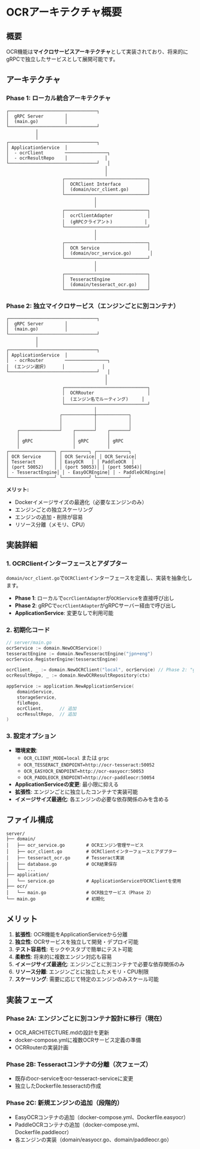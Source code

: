 # OCRアーキテクチャ概要

## 概要

OCR機能は**マイクロサービスアーキテクチャ**として実装されており、将来的にgRPCで独立したサービスとして展開可能です。

## アーキテクチャ

### Phase 1: ローカル統合アーキテクチャ

```
┌─────────────────────────────────┐
│  gRPC Server        │
│  (main.go)          │
└─────────────────────────────────┘
           │
           │
┌─────────────────────────────────┐
│ ApplicationService  │
│  - ocrClient        ────────────────┐
│  - ocrResultRepo    │              │
└─────────────────────────────────┘   │
                                     │
                                     │
                     ┌───────────────────────────────┐
                     │  OCRClient Interface          │
                     │  (domain/ocr_client.go)       │
                     └───────────────────────────────┘
                                 │
                                 │
                     ┌───────────────────────────────┐
                     │  ocrClientAdapter             │
                     │  (gRPCクライアント)            │
                     └───────────────────────────────┘
                                 │
                                 │
                     ┌───────────────────────────────┐
                     │  OCR Service                  │
                     │  (domain/ocr_service.go)       │
                     └───────────────────────────────┘
                                 │
                                 │
                     ┌───────────────────────────────┐
                     │  TesseractEngine              │
                     │  (domain/tesseract_ocr.go)    │
                     └───────────────────────────────┘
```

### Phase 2: 独立マイクロサービス（エンジンごとに別コンテナ）

```
┌─────────────────────────────────┐
│  gRPC Server        │
│  (main.go)          │
└─────────────────────────────────┘
           │
           │
┌─────────────────────────────────┐
│ ApplicationService  │
│  - ocrRouter        ────────────────┐
│  (エンジン選択)      │              │
└─────────────────────────────────┘   │
                                     │
                                     │
                     ┌───────────────────────────────┐
                     │  OCRRouter                    │
                     │  (エンジン名でルーティング)     │
                     └───────────────────────────────┘
                                 │
                    ┌────────────┼────────────┐
                    │            │            │
                    │            │            │
    ┌───────────────┘    ┌───────┘    ┌───────┘
    │                    │            │
    │ gRPC               │ gRPC       │ gRPC
    │                    │            │
┌─────────────────┐ ┌──────────┐ ┌────────────┐
│ OCR Service     │ │ OCR Service│ │ OCR Service│
│ Tesseract       │ │ EasyOCR   │ │ PaddleOCR  │
│ (port 50052)    │ │ (port 50053)│ │ (port 50054)│
│ - TesseractEngine│ │ - EasyOCREngine│ │ - PaddleOCREngine│
└─────────────────┘ └──────────┘ └────────────┘
```

**メリット:**
- Dockerイメージサイズの最適化（必要なエンジンのみ）
- エンジンごとの独立スケーリング
- エンジンの追加・削除が容易
- リソース分離（メモリ、CPU）

## 実装詳細

### 1. OCRClientインターフェースとアダプター

`domain/ocr_client.go`で`OCRClient`インターフェースを定義し、実装を抽象化します。
- **Phase 1**: ローカルで`ocrClientAdapter`が`OCRService`を直接呼び出し
- **Phase 2**: gRPCで`ocrClientAdapter`がgRPCサーバー経由で呼び出し
- **ApplicationService**: 変更なしで利用可能

### 2. 初期化コード

```go
// server/main.go
ocrService := domain.NewOCRService()
tesseractEngine := domain.NewTesseractEngine("jpn+eng")
ocrService.RegisterEngine(tesseractEngine)

ocrClient, _ := domain.NewOCRClient("local", ocrService) // Phase 2: "grpc"
ocrResultRepo, _ := domain.NewOCRResultRepository(ctx)

appService := application.NewApplicationService(
    domainService, 
    storageService, 
    fileRepo,
    ocrClient,      // 追加
    ocrResultRepo,  // 追加
)
```

### 3. 設定オプション

- **環境変数**: 
  - `OCR_CLIENT_MODE=local` または `grpc`
  - `OCR_TESSERACT_ENDPOINT=http://ocr-tesseract:50052`
  - `OCR_EASYOCR_ENDPOINT=http://ocr-easyocr:50053`
  - `OCR_PADDLEOCR_ENDPOINT=http://ocr-paddleocr:50054`
- **ApplicationServiceの変更**: 最小限に抑える
- **拡張性**: エンジンごとに独立したコンテナで実装可能
- **イメージサイズ最適化**: 各エンジンの必要な依存関係のみを含める

## ファイル構成

```
server/
├── domain/
│   ├── ocr_service.go        # OCRエンジン管理サービス
│   ├── ocr_client.go         # OCRClientインターフェースとアダプター
│   ├── tesseract_ocr.go      # Tesseract実装
│   ├── database.go           # OCR結果保存
│   └── ...
├── application/
│   └── service.go            # ApplicationServiceがOCRClientを使用
├── ocr/
│   └── main.go               # OCR独立サービス（Phase 2）
└── main.go                   # 初期化
```

## メリット

1. **拡張性**: OCR機能をApplicationServiceから分離
2. **独立性**: OCRサービスを独立して開発・デプロイ可能
3. **テスト容易性**: モックやスタブで簡単にテスト可能
4. **柔軟性**: 将来的に複数エンジン対応も容易
5. **イメージサイズ最適化**: エンジンごとに別コンテナで必要な依存関係のみ
6. **リソース分離**: エンジンごとに独立したメモリ・CPU制限
7. **スケーリング**: 需要に応じて特定のエンジンのみスケール可能

## 実装フェーズ

### Phase 2A: エンジンごとに別コンテナ設計に移行（現在）
- OCR_ARCHITECTURE.mdの設計を更新
- docker-compose.ymlに複数OCRサービス定義の準備
- OCRRouterの実装計画

### Phase 2B: Tesseractコンテナの分離（次フェーズ）
- 既存のocr-serviceをocr-tesseract-serviceに変更
- 独立したDockerfile.tesseractの作成

### Phase 2C: 新規エンジンの追加（段階的）
- EasyOCRコンテナの追加（docker-compose.yml、Dockerfile.easyocr）
- PaddleOCRコンテナの追加（docker-compose.yml、Dockerfile.paddleocr）
- 各エンジンの実装（domain/easyocr.go、domain/paddleocr.go）
